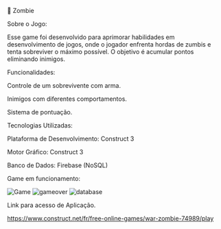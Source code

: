 🧟 Zombie

Sobre o Jogo:

Esse game foi desenvolvido para aprimorar habilidades em desenvolvimento de jogos, onde o jogador enfrenta hordas de zumbis e tenta sobreviver o máximo possível. O objetivo é acumular pontos eliminando inimigos.

Funcionalidades:

Controle de um sobrevivente com arma.

Inimigos com diferentes comportamentos.

Sistema de pontuação.

Tecnologias Utilizadas:

Plataforma de Desenvolvimento: Construct 3

Motor Gráfico: Construct 3

Banco de Dados: Firebase (NoSQL)

Game em funcionamento:

![Game](https://github.com/user-attachments/assets/42e86491-abf5-420e-8cfc-0ce1d08d9784)
![gameover](https://github.com/user-attachments/assets/1922bd96-efb7-41e1-9167-5852213b83b5)
![database](https://github.com/user-attachments/assets/c2343414-b8c8-4392-b9df-6fcad6815d30)

Link para acesso de Aplicação.

https://www.construct.net/fr/free-online-games/war-zombie-74989/play
